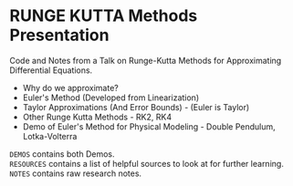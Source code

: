 # RUNGE KUTTA Methods Presentation

Code and Notes from a Talk on Runge-Kutta Methods for Approximating Differential Equations.


* Why do we approximate?
* Euler's Method (Developed from Linearization)
* Taylor Approximations (And Error Bounds) - (Euler is Taylor)
* Other Runge Kutta Methods - RK2, RK4
* Demo of Euler's Method for Physical Modeling - Double Pendulum, Lotka-Volterra

`DEMOS` contains both Demos.  
`RESOURCES` contains a list of helpful sources to look at for further learning.  
`NOTES` contains raw research notes. 